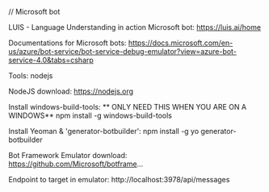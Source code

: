 // Microsoft bot

LUIS - Language Understanding in action Microsoft bot:
https://luis.ai/home

Documentations for Microsoft bots:
https://docs.microsoft.com/en-us/azure/bot-service/bot-service-debug-emulator?view=azure-bot-service-4.0&tabs=csharp

Tools: nodejs

NodeJS download:
https://nodejs.org

Install windows-build-tools: ** ONLY NEED THIS WHEN YOU ARE ON A WINDOWS**
npm install -g windows-build-tools

Install Yeoman & 'generator-botbuilder':
npm install -g yo generator-botbuilder 


Bot Framework Emulator download:
https://github.com/Microsoft/botframe...

Endpoint to target in emulator:
http://localhost:3978/api/messages